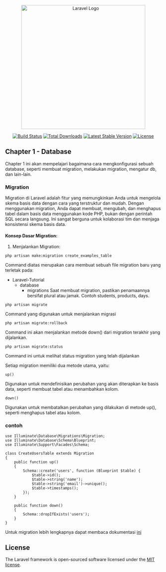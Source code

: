 <p align="center"><a href="https://laravel.com" target="_blank"><img src="https://raw.githubusercontent.com/laravel/art/master/logo-lockup/5%20SVG/2%20CMYK/1%20Full%20Color/laravel-logolockup-cmyk-red.svg" width="400" alt="Laravel Logo"></a></p>

<p align="center">
<a href="https://github.com/laravel/framework/actions"><img src="https://github.com/laravel/framework/workflows/tests/badge.svg" alt="Build Status"></a>
<a href="https://packagist.org/packages/laravel/framework"><img src="https://img.shields.io/packagist/dt/laravel/framework" alt="Total Downloads"></a>
<a href="https://packagist.org/packages/laravel/framework"><img src="https://img.shields.io/packagist/v/laravel/framework" alt="Latest Stable Version"></a>
<a href="https://packagist.org/packages/laravel/framework"><img src="https://img.shields.io/packagist/l/laravel/framework" alt="License"></a>
</p>

## Chapter 1 - Database
Chapter 1 ini akan mempelajari bagaimana cara mengkonfigurasi sebuah database, seperti membuat migration, melakukan migration, mengatur db, dan lain-lain.

### Migration
Migration di Laravel adalah fitur yang memungkinkan Anda untuk mengelola skema basis data dengan cara yang terstruktur dan mudah. Dengan menggunakan migration, Anda dapat membuat, mengubah, dan menghapus tabel dalam basis data menggunakan kode PHP, bukan dengan perintah SQL secara langsung. Ini sangat berguna untuk kolaborasi tim dan menjaga konsistensi skema basis data.
#### Konsep Dasar Migration:
1. Menjalankan Migration:
```
php artisan make:migration create_examples_table
```
Command diatas merupakan cara membuat sebuah file migration baru yang terletak pada:
- Laravel-Tutorial
    - database
        - migrations
Saat membuat migration, pastikan penamaannya bersifat plural atau jamak. Contoh students, products, days. 
```
php artisan migrate
```
Command yang digunakan untuk menjalankan migrasi 
```
php artisan migrate:rollback
```
Command ini akan menjalankan metode down() dari migration terakhir yang dijalankan.

```
php artisan migrate:status
```
Command ini untuk melihat status migration yang telah dijalankan 

Setiap migration memiliki dua metode utama, yaitu:
```
up()
```
Digunakan untuk mendefinisikan perubahan yang akan diterapkan ke basis data, seperti membuat tabel atau menambahkan kolom.
```
down()
```
Digunakan untuk membatalkan perubahan yang dilakukan di metode up(), seperti menghapus tabel atau kolom.

### contoh
```
use Illuminate\Database\Migrations\Migration;
use Illuminate\Database\Schema\Blueprint;
use Illuminate\Support\Facades\Schema;

class CreateUsersTable extends Migration
{
    public function up()
    {
        Schema::create('users', function (Blueprint $table) {
            $table->id();
            $table->string('name');
            $table->string('email')->unique();
            $table->timestamps();
        });
    }

    public function down()
    {
        Schema::dropIfExists('users');
    }
}
```
Untuk migration lebih lengkapnya dapat membaca dokumentasi [ini](https://laravel.com/docs/12.x/migrations#tables)

## License

The Laravel framework is open-sourced software licensed under the [MIT license](https://opensource.org/licenses/MIT).
